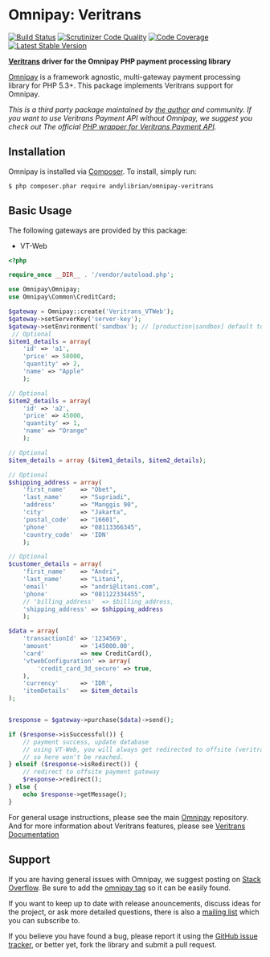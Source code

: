 # Omnipay: Veritrans

[![Build Status](https://travis-ci.org/andylibrian/omnipay-veritrans.svg)](https://travis-ci.org/andylibrian/omnipay-veritrans)
[![Scrutinizer Code Quality](https://scrutinizer-ci.com/g/andylibrian/omnipay-veritrans/badges/quality-score.png?b=master)](https://scrutinizer-ci.com/g/andylibrian/omnipay-veritrans/?branch=master)
[![Code Coverage](https://scrutinizer-ci.com/g/andylibrian/omnipay-veritrans/badges/coverage.png?b=master)](https://scrutinizer-ci.com/g/andylibrian/omnipay-veritrans/?branch=master)
[![Latest Stable Version](https://poser.pugx.org/andylibrian/omnipay-veritrans/v/stable.svg)](https://packagist.org/packages/andylibrian/omnipay-veritrans)

**[Veritrans](https://www.veritrans.co.id/) driver for the Omnipay PHP payment processing library**

[Omnipay](https://github.com/thephpleague/omnipay) is a framework agnostic, multi-gateway payment
processing library for PHP 5.3+. This package implements Veritrans support for Omnipay.

*This is a third party package maintained by [the author](https://github.com/andylibrian) and community.
If you want to use Veritrans Payment API without Omnipay, we suggest you check out The official [PHP wrapper for Veritrans Payment API](https://github.com/veritrans/veritrans-php).*

## Installation

Omnipay is installed via [Composer](http://getcomposer.org/). To install, simply run:

    $ php composer.phar require andylibrian/omnipay-veritrans


## Basic Usage

The following gateways are provided by this package:

- VT-Web


```php
<?php

require_once __DIR__ . '/vendor/autoload.php';

use Omnipay\Omnipay;
use Omnipay\Common\CreditCard;

$gateway = Omnipay::create('Veritrans_VTWeb');
$gateway->setServerKey('server-key');
$gateway->setEnvironment('sandbox'); // [production|sandbox] default to production
 // Optional
$item1_details = array(
    'id' => 'a1',
    'price' => 50000,
    'quantity' => 2,
    'name' => "Apple"
    );

// Optional
$item2_details = array(
    'id' => 'a2',
    'price' => 45000,
    'quantity' => 1,
    'name' => "Orange"
    );

// Optional
$item_details = array ($item1_details, $item2_details);

// Optional
$shipping_address = array(
    'first_name'    => "Obet",
    'last_name'     => "Supriadi",
    'address'       => "Manggis 90",
    'city'          => "Jakarta",
    'postal_code'   => "16601",
    'phone'         => "08113366345",
    'country_code'  => 'IDN'
    );

// Optional
$customer_details = array(
    'first_name'    => "Andri",
    'last_name'     => "Litani",
    'email'         => "andri@litani.com",
    'phone'         => "081122334455",
    // 'billing_address'  => $billing_address,
    'shipping_address' => $shipping_address
    );

$data = array(
    'transactionId' => '1234569',
    'amount'        => '145000.00',
    'card'          => new CreditCard(),
    'vtwebConfiguration' => array(
        'credit_card_3d_secure' => true,
    ),  
    'currency'      => 'IDR',
    'itemDetails'   => $item_details
);


$response = $gateway->purchase($data)->send();

if ($response->isSuccessful()) {
    // payment success, update database
    // using VT-Web, you will always get redirected to offsite (veritrans page)
    // so here won't be reached.
} elseif ($response->isRedirect()) {
    // redirect to offsite payment gateway
    $response->redirect();
} else {
    echo $response->getMessage();
}
```


For general usage instructions, please see the main [Omnipay](https://github.com/thephpleague/omnipay)
repository.
And for more information about Veritrans features, please see [Veritrans Documentation](http://docs.veritrans.co.id/welcome/welcome.html)

## Support

If you are having general issues with Omnipay, we suggest posting on
[Stack Overflow](http://stackoverflow.com/). Be sure to add the
[omnipay tag](http://stackoverflow.com/questions/tagged/omnipay) so it can be easily found.

If you want to keep up to date with release anouncements, discuss ideas for the project,
or ask more detailed questions, there is also a [mailing list](https://groups.google.com/forum/#!forum/omnipay) which
you can subscribe to.

If you believe you have found a bug, please report it using the [GitHub issue tracker](https://github.com/andylibrian/omnipay-veritrans/issues),
or better yet, fork the library and submit a pull request.


